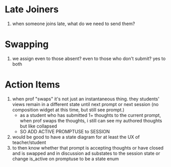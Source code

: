 # Late Joiners
1. when someone joins late, what do we need to send them?

# Swapping
1. we assign even to those absent? even to those who don't submit? yes to both

# Action Items
1. when prof "swaps" it's not just an instantaneous thing. they students' views remain in a different state until next prompt or next session (no composition widget at this time, but still see prompt.)
    * as a student who has submitted 1+ thoughts to the current prompt, when prof swaps the thoughts, i still can see my authored thoughts but like collapsed 
    * SO ADD ACTIVE PROMPTUSE to SESSION
1. would be good to have a state diagram for at least the UX of teacher/student
2. to then know whether that prompt is accepting thoughts or have closed and is swapped and in discussion ad substates to the session state or change is_active on promptuse to be a state enum